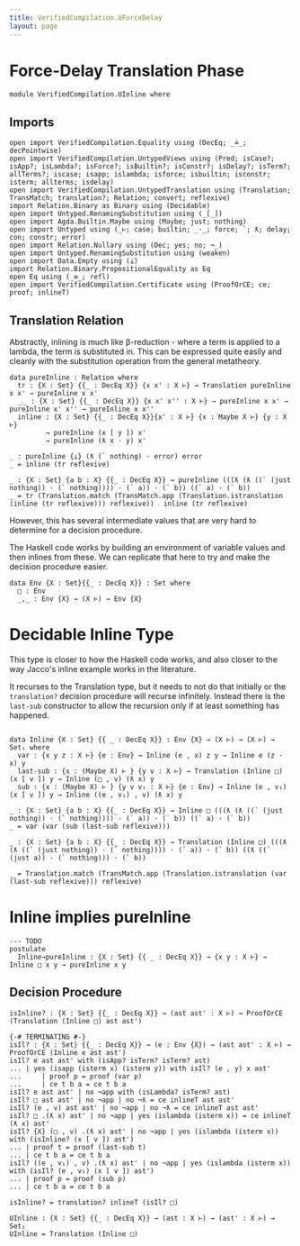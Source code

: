 ```yaml
---
title: VerifiedCompilation.UForceDelay
layout: page
---
```


# Force-Delay Translation Phase
```
module VerifiedCompilation.UInline where

```
## Imports

```
open import VerifiedCompilation.Equality using (DecEq; _≟_; decPointwise)
open import VerifiedCompilation.UntypedViews using (Pred; isCase?; isApp?; isLambda?; isForce?; isBuiltin?; isConstr?; isDelay?; isTerm?; allTerms?; iscase; isapp; islambda; isforce; isbuiltin; isconstr; isterm; allterms; isdelay)
open import VerifiedCompilation.UntypedTranslation using (Translation; TransMatch; translation?; Relation; convert; reflexive)
import Relation.Binary as Binary using (Decidable)
open import Untyped.RenamingSubstitution using (_[_])
open import Agda.Builtin.Maybe using (Maybe; just; nothing)
open import Untyped using (_⊢; case; builtin; _·_; force; `; ƛ; delay; con; constr; error)
open import Relation.Nullary using (Dec; yes; no; ¬_)
open import Untyped.RenamingSubstitution using (weaken)
open import Data.Empty using (⊥)
import Relation.Binary.PropositionalEquality as Eq
open Eq using (_≡_; refl)
open import VerifiedCompilation.Certificate using (ProofOrCE; ce; proof; inlineT)
```
## Translation Relation

Abstractly, inlining is much like β-reduction - where a term is applied to a lambda,
the term is substituted in. This can be expressed quite easily and cleanly with the
substitution operation from the general metatheory.

```
data pureInline : Relation where
  tr : {X : Set} {{_ : DecEq X}} {x x' : X ⊢} → Translation pureInline x x' → pureInline x x'
  _⨾_ : {X : Set} {{_ : DecEq X}} {x x' x'' : X ⊢} → pureInline x x' → pureInline x' x'' → pureInline x x''
  inline : {X : Set} {{_ : DecEq X}}{x' : X ⊢} {x : Maybe X ⊢} {y : X ⊢}
         → pureInline (x [ y ]) x'
         → pureInline (ƛ x · y) x'

_ : pureInline {⊥} (ƛ (` nothing) · error) error
_ = inline (tr reflexive)

_ : {X : Set} {a b : X} {{_ : DecEq X}} → pureInline (((ƛ (ƛ ((` (just nothing)) · (` nothing)))) · (` a)) · (` b)) ((` a) · (` b))
_ = tr (Translation.match (TransMatch.app (Translation.istranslation (inline (tr reflexive))) reflexive)) ⨾ inline (tr reflexive)

```
However, this has several intermediate values that are very hard to determine for a decision procedure.

The Haskell code works by building an environment of variable values and then inlines from these. We can
replicate that here to try and make the decision procedure easier.
```
data Env {X : Set}{{_ : DecEq X}} : Set where
  □ : Env
  _,_ : Env {X} → (X ⊢) → Env {X}

```
# Decidable Inline Type

This type is closer to how the Haskell code works, and also closer to the way Jacco's inline example works in the literature.

It recurses to the Translation type, but it needs to not do that initially or the `translation?` decision procedure
will recurse infinitely. Instead there is the `last-sub` constructor to allow the recursion only if at least
something has happened.

```

data Inline {X : Set} {{ _ : DecEq X}} : Env {X} → (X ⊢) → (X ⊢) → Set₁ where
  var : {x y z : X ⊢} {e : Env} → Inline (e , x) z y → Inline e (z · x) y
  last-sub : {x : (Maybe X) ⊢ } {y v : X ⊢} → Translation (Inline □) (x [ v ]) y → Inline (□ , v) (ƛ x) y
  sub : {x : (Maybe X) ⊢ } {y v v₁ : X ⊢} {e : Env} → Inline (e , v₁) (x [ v ]) y → Inline ((e , v₁) , v) (ƛ x) y

_ : {X : Set} {a b : X} {{_ : DecEq X}} → Inline □ (((ƛ (ƛ ((` (just nothing)) · (` nothing)))) · (` a)) · (` b)) ((` a) · (` b))
_ = var (var (sub (last-sub reflexive)))

_ : {X : Set} {a b : X} {{_ : DecEq X}} → Translation (Inline □) (((ƛ (ƛ ((` (just nothing)) · (` nothing)))) · (` a)) · (` b)) ((ƛ ((` (just a)) · (` nothing))) · (` b))

_ = Translation.match (TransMatch.app (Translation.istranslation (var (last-sub reflexive))) reflexive)
```
# Inline implies pureInline
```
--- TODO
postulate
  Inline→pureInline : {X : Set} {{ _ : DecEq X}} → {x y : X ⊢} → Inline □ x y → pureInline x y
```
## Decision Procedure

```
isInline? : {X : Set} {{_ : DecEq X}} → (ast ast' : X ⊢) → ProofOrCE (Translation (Inline □) ast ast')

{-# TERMINATING #-}
isIl? : {X : Set} {{_ : DecEq X}} → (e : Env {X}) → (ast ast' : X ⊢) → ProofOrCE (Inline e ast ast')
isIl? e ast ast' with (isApp? isTerm? isTerm? ast)
... | yes (isapp (isterm x) (isterm y)) with isIl? (e , y) x ast'
...     | proof p = proof (var p)
...     | ce t b a = ce t b a
isIl? e ast ast' | no ¬app with (isLambda? isTerm? ast)
isIl? □ ast ast' | no ¬app | no ¬ƛ = ce inlineT ast ast'
isIl? (e , v) ast ast' | no ¬app | no ¬ƛ = ce inlineT ast ast'
isIl? □ .(ƛ x) ast' | no ¬app | yes (islambda (isterm x)) = ce inlineT (ƛ x) ast'
isIl? {X} (□ , v) .(ƛ x) ast' | no ¬app | yes (islambda (isterm x)) with (isInline? (x [ v ]) ast')
... | proof t = proof (last-sub t)
... | ce t b a = ce t b a
isIl? ((e , v₁) , v) .(ƛ x) ast' | no ¬app | yes (islambda (isterm x)) with (isIl? (e , v₁) (x [ v ]) ast')
... | proof p = proof (sub p)
... | ce t b a = ce t b a

isInline? = translation? inlineT (isIl? □)

UInline : {X : Set} {{_ : DecEq X}} → (ast : X ⊢) → (ast' : X ⊢) → Set₁
UInline = Translation (Inline □)

```
